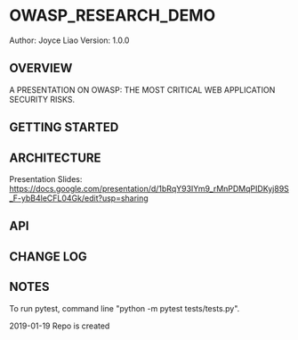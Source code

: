 # OWASP_RESEARCH_DEMO


Author: Joyce Liao
Version: 1.0.0



## OVERVIEW
A PRESENTATION ON OWASP: THE MOST CRITICAL WEB APPLICATION SECURITY RISKS.



## GETTING STARTED




## ARCHITECTURE

Presentation Slides:
https://docs.google.com/presentation/d/1bRqY93IYm9_rMnPDMqPIDKyj89S_F-ybB4leCFL04Gk/edit?usp=sharing


## API



## CHANGE LOG



## NOTES
To run pytest, command line "python -m pytest tests/tests.py".



2019-01-19 Repo is created
